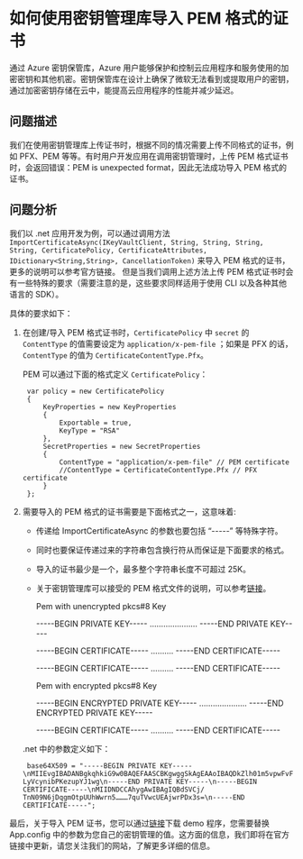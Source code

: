 <properties
    pageTitle="如何使用密钥管理库导入 PEM 格式的证书"
    description="如何使用密钥管理库导入 PEM 格式的证书"
    service=""
    resource="keyvault"
    authors="Miley Chen"
    displayOrder=""
    selfHelpType=""
    supportTopicIds=""
    productPesIds=""
    resourceTags="Key Vault, PEM"
    cloudEnvironments="MoonCake" />
<tags
    ms.service="key-vault-aog"
    ms.date=""
    wacn.date="05/22/2017" />

# 如何使用密钥管理库导入 PEM 格式的证书

通过 Azure 密钥保管库，Azure 用户能够保护和控制云应用程序和服务使用的加密密钥和其他机密。密钥保管库在设计上确保了微软无法看到或提取用户的密钥，通过加密密钥存储在云中，能提高云应用程序的性能并减少延迟。

## **问题描述**

我们在使用密钥管理库上传证书时，根据不同的情况需要上传不同格式的证书，例如 PFX、PEM 等等。有时用户开发应用在调用密钥管理时，上传 PEM 格式证书时，会返回错误：PEM is unexpected format，因此无法成功导入 PEM 格式的证书。

## **问题分析**

我们以 .net 应用开发为例，可以通过调用方法 `ImportCertificateAsync(IKeyVaultClient, String, String, String, String, CertificatePolicy, CertificateAttributes, IDictionary<String,String>, CancellationToken)` 来导入 PEM 格式的证书，更多的说明可以参考官方链接。
但是当我们调用上述方法上传 PEM 格式证书时会有一些特殊的要求（需要注意的是，这些要求同样适用于使用 CLI 以及各种其他语言的 SDK）。

具体的要求如下：

1. 在创建/导入 PEM 格式证书时，`CertificatePolicy` 中 `secret` 的 `ContentType` 的值需要设定为 `application/x-pem-file` ；如果是 PFX 的话，`ContentType` 的值为 `CertificateContentType.Pfx`。

    PEM 可以通过下面的格式定义 `CertificatePolicy`：

        var policy = new CertificatePolicy
        {
            KeyProperties = new KeyProperties
            {
                Exportable = true,
                KeyType = "RSA"
            },
            SecretProperties = new SecretProperties
            {
                ContentType = "application/x-pem-file" // PEM certificate 
                //ContentType = CertificateContentType.Pfx // PFX certificate
            }
        };

2. 需要导入的 PEM 格式的证书需要是下面格式之一，这意味着:

    - 传递给 ImportCertificateAsync 的参数也要包括 “-----” 等特殊字符。
    - 同时也要保证传递过来的字符串包含换行符从而保证是下面要求的格式。
    - 导入的证书最少是一个，最多整个字符串长度不可超过 25K。
    - 关于密钥管理库可以接受的 PEM 格式文件的说明，可以参考[链接](http://how2ssl.com/articles/working_with_pem_files/)。<br>

        Pem with unencrypted pkcs#8 Key

        -----BEGIN PRIVATE KEY-----
        …………………
        -----END PRIVATE KEY-----

        -----BEGIN CERTIFICATE-----
        ……….
        -----END CERTIFICATE-----

        -----BEGIN CERTIFICATE-----
        ……….
        -----END CERTIFICATE-----


        Pem with encrypted pkcs#8 Key

        -----BEGIN ENCRYPTED PRIVATE KEY-----
        …………………
        -----END ENCRYPTED PRIVATE KEY-----

        -----BEGIN CERTIFICATE-----
        ……….
        -----END CERTIFICATE-----

    .net 中的参数定义如下：

        base64X509 = "-----BEGIN PRIVATE KEY-----\nMIIEvgIBADANBgkqhkiG9w0BAQEFAASCBKgwggSkAgEAAoIBAQDkZlh01m5vpwFvFaffSHzcJRl8mZtLpo4K4p8Hed+QH/………LyVcynibPKezupYJ1wg\n-----END PRIVATE KEY-----\n-----BEGIN CERTIFICATE-----\nMIIDNDCCAhygAwIBAgIQBdSVCj/ TnN09N6jDqgmOtpUUhWwrn5………7quTVwcUEAjwrPDx3s=\n-----END CERTIFICATE-----";

最后，关于导入 PEM 证书，您可以通过[链接](https://github.com/wacn/AOG-CodeSample/tree/master/KeyVault/DotNET/HelloKeyVault)下载 demo 程序，您需要替换 App.config 中的参数为您自己的密钥管理的值。这方面的信息，我们即将在官方链接中更新，请您关注我们的网站，了解更多详细的信息。